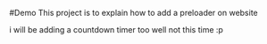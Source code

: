 #Demo
This project is to explain how to add a preloader on website

i will be adding a countdown timer too well not this time :p